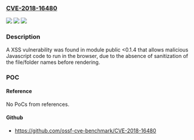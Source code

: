 ### [CVE-2018-16480](https://cve.mitre.org/cgi-bin/cvename.cgi?name=CVE-2018-16480)
![](https://img.shields.io/static/v1?label=Product&message=public&color=blue)
![](https://img.shields.io/static/v1?label=Version&message=n%2Fa&color=blue)
![](https://img.shields.io/static/v1?label=Vulnerability&message=Cross-site%20Scripting%20(XSS)%20-%20Generic%20(CWE-79)&color=brighgreen)

### Description

A XSS vulnerability was found in module public <0.1.4 that allows malicious Javascript code to run in the browser, due to the absence of sanitization of the file/folder names before rendering.

### POC

#### Reference
No PoCs from references.

#### Github
- https://github.com/ossf-cve-benchmark/CVE-2018-16480

